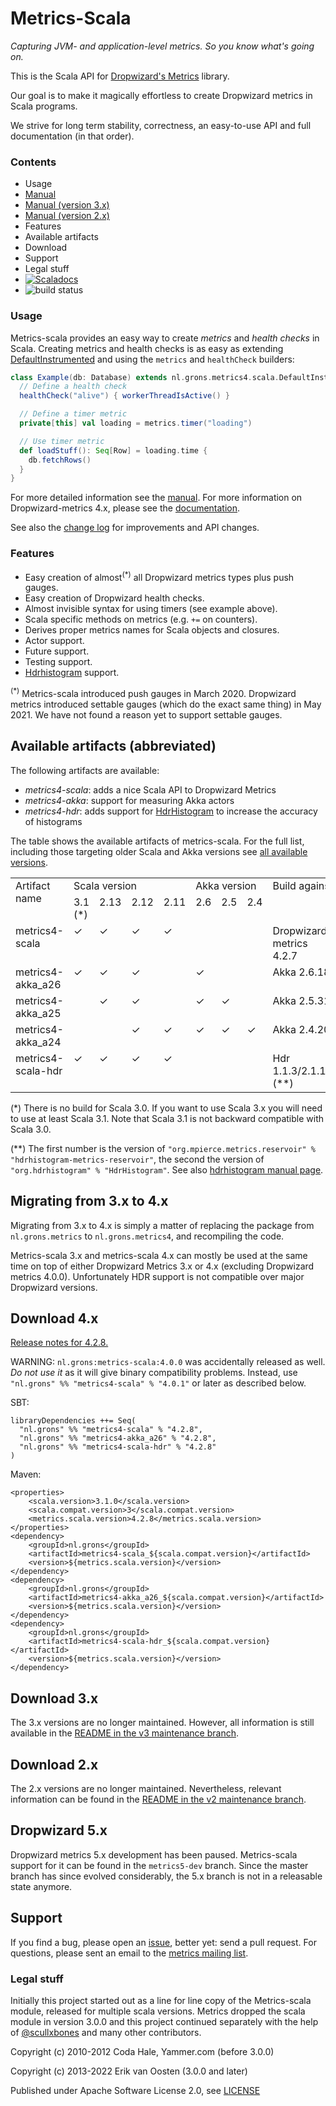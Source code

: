Metrics-Scala
=============

*Capturing JVM- and application-level metrics. So you know what's going on.*

This is the Scala API for [Dropwizard's Metrics](https://github.com/dropwizard/metrics) library.

Our goal is to make it magically effortless to create Dropwizard metrics in Scala programs.

We strive for long term stability, correctness, an easy-to-use API and full documentation (in that order).

### Contents

* Usage
* [Manual](/docs/Manual.md)
* [Manual (version 3.x)](https://github.com/erikvanoosten/metrics-scala/blob/version-3.x-maintenance/docs/Manual.md)
* [Manual (version 2.x)](/docs/Manual_2x.md)
* Features
* Available artifacts
* Download
* Support
* Legal stuff
* [![Scaladocs](https://www.javadoc.io/badge/nl.grons/metrics4-scala_2.12.svg?color=brightgreen&label=Scaladocs)](https://www.javadoc.io/page/nl.grons/metrics4-scala_2.12/latest/nl/grons/metrics4/scala/DefaultInstrumented.html)
* ![build status](https://github.com/erikvanoosten/metrics-scala/actions/workflows/ci.yml/badge.svg)

### Usage

Metrics-scala provides an easy way to create _metrics_ and _health checks_ in Scala. Creating
metrics and health checks is as easy as extending
[DefaultInstrumented](/metrics-scala/src/main/scala/nl/grons/metrics4/scala/DefaultInstrumented.scala) and using the
`metrics` and `healthCheck` builders:

```scala
class Example(db: Database) extends nl.grons.metrics4.scala.DefaultInstrumented {
  // Define a health check
  healthCheck("alive") { workerThreadIsActive() }

  // Define a timer metric
  private[this] val loading = metrics.timer("loading")

  // Use timer metric
  def loadStuff(): Seq[Row] = loading.time {
    db.fetchRows()
  }
}
```

For more detailed information see the [manual](/docs/Manual.md). For more information on Dropwizard-metrics 4.x, please
see the [documentation](http://metrics.dropwizard.io/4.0.0/).

See also the [change log](CHANGELOG.md) for improvements and API changes.

### Features

* Easy creation of almost<sup>(*)</sup> all Dropwizard metrics types plus push gauges.
* Easy creation of Dropwizard health checks.
* Almost invisible syntax for using timers (see example above).
* Scala specific methods on metrics (e.g. `+=` on counters).
* Derives proper metrics names for Scala objects and closures.
* Actor support.
* Future support.
* Testing support.
* [Hdrhistogram](http://hdrhistogram.org/) support.

<sup>(*)</sup> Metrics-scala introduced push gauges in March 2020. Dropwizard metrics introduced settable gauges (which
do the exact same thing) in May 2021. We have not found a reason yet to support settable gauges.

## Available artifacts (abbreviated)

The following artifacts are available:

* *metrics4-scala*: adds a nice Scala API to Dropwizard Metrics
* *metrics4-akka*: support for measuring Akka actors
* *metrics4-hdr*: adds support for [HdrHistogram](http://www.hdrhistogram.org/) to increase the accuracy of histograms 

The table shows the available artifacts of metrics-scala. For the full list, including those targeting older Scala and
Akka versions see [all available versions](/docs/AvailableVersions.md).

<table border="0" cellpadding="2" cellspacing="2">
  <tbody>
    <tr>
      <td valign="top" rowspan="2">Artifact name</td>
      <td valign="top" rowspan="1" colspan="4">Scala version</td>
      <td valign="top" rowspan="1" colspan="3">Akka version</td>
      <td valign="top" rowspan="2">Build against</td>
    </tr>
    <tr>
      <td valign="top">3.1 (*)</td>
      <td valign="top">2.13</td>
      <td valign="top">2.12</td>
      <td valign="top">2.11</td>
      <td valign="top">2.6</td>
      <td valign="top">2.5</td>
      <td valign="top">2.4</td>
    </tr>
    <tr>
      <td valign="top">metrics4-scala</td>
      <td valign="top">✓</td>
      <td valign="top">✓</td>
      <td valign="top">✓</td>
      <td valign="top">✓</td>
      <td valign="top"></td>
      <td valign="top"></td>
      <td valign="top"></td>
      <td valign="top">Dropwizard-metrics 4.2.7</td>
    </tr>
    <tr>
      <td valign="top">metrics4-akka_a26</td>
      <td valign="top">✓</td>
      <td valign="top">✓</td>
      <td valign="top">✓</td>
      <td valign="top"></td>
      <td valign="top">✓</td>
      <td valign="top"></td>
      <td valign="top"></td>
      <td valign="top">Akka 2.6.18</td>
    </tr>
    <tr>
      <td valign="top">metrics4-akka_a25</td>
      <td valign="top"></td>
      <td valign="top">✓</td>
      <td valign="top">✓</td>
      <td valign="top"></td>
      <td valign="top">✓</td>
      <td valign="top">✓</td>
      <td valign="top"></td>
      <td valign="top">Akka 2.5.31</td>
    </tr>
    <tr>
      <td valign="top">metrics4-akka_a24</td>
      <td valign="top"></td>
      <td valign="top"></td>
      <td valign="top">✓</td>
      <td valign="top">✓</td>
      <td valign="top">✓</td>
      <td valign="top">✓</td>
      <td valign="top">✓</td>
      <td valign="top">Akka 2.4.20</td>
    </tr>
    <tr>
      <td valign="top">metrics4-scala-hdr</td>
      <td valign="top">✓</td>
      <td valign="top">✓</td>
      <td valign="top">✓</td>
      <td valign="top">✓</td>
      <td valign="top"></td>
      <td valign="top"></td>
      <td valign="top"></td>
      <td valign="top">Hdr 1.1.3/2.1.12 (**)</td>
    </tr>
  </tbody>
</table>

(*) There is no build for Scala 3.0. If you want to use Scala 3.x you will need to use
at least Scala 3.1. Note that Scala 3.1 is not backward compatible with Scala 3.0.

(**) The first number is the version of `"org.mpierce.metrics.reservoir" % "hdrhistogram-metrics-reservoir"`,
the second the version of `"org.hdrhistogram" % "HdrHistogram"`.
See also [hdrhistogram manual page](/docs/Hdrhistogram.md).

## Migrating from 3.x to 4.x

Migrating from 3.x to 4.x is simply a matter of replacing the package from `nl.grons.metrics` to `nl.grons.metrics4`,
and recompiling the code.

Metrics-scala 3.x and metrics-scala 4.x can mostly be used at the same time on top of either
Dropwizard Metrics 3.x or 4.x (excluding Dropwizard metrics 4.0.0). Unfortunately HDR support
is not compatible over major Dropwizard versions.

## Download 4.x

<a href="CHANGELOG.md#v428-dec-2021">Release notes for 4.2.8.</a>

WARNING: `nl.grons:metrics-scala:4.0.0` was accidentally released as well. *Do not use it* as it will give
binary compatibility problems. Instead, use `"nl.grons" %% "metrics4-scala" % "4.0.1"` or later as described below.

SBT:
```
libraryDependencies ++= Seq(
  "nl.grons" %% "metrics4-scala" % "4.2.8",
  "nl.grons" %% "metrics4-akka_a26" % "4.2.8",
  "nl.grons" %% "metrics4-scala-hdr" % "4.2.8"
)
```

Maven:
```
<properties>
    <scala.version>3.1.0</scala.version>
    <scala.compat.version>3</scala.compat.version>
    <metrics.scala.version>4.2.8</metrics.scala.version>
</properties>
<dependency>
    <groupId>nl.grons</groupId>
    <artifactId>metrics4-scala_${scala.compat.version}</artifactId>
    <version>${metrics.scala.version}</version>
</dependency>
<dependency>
    <groupId>nl.grons</groupId>
    <artifactId>metrics4-akka_a26_${scala.compat.version}</artifactId>
    <version>${metrics.scala.version}</version>
</dependency>
<dependency>
    <groupId>nl.grons</groupId>
    <artifactId>metrics4-scala-hdr_${scala.compat.version}</artifactId>
    <version>${metrics.scala.version}</version>
</dependency>
```

## Download 3.x

The 3.x versions are no longer maintained. However, all information is still available in the
[README in the v3 maintenance branch](https://github.com/erikvanoosten/metrics-scala/tree/version-3.x-maintenance).

## Download 2.x

The 2.x versions are no longer maintained. Nevertheless, relevant information can be found in the
[README in the v2 maintenance branch](https://github.com/erikvanoosten/metrics-scala/tree/metrics-scala-v2.1.5-maintenance).

## Dropwizard 5.x

Dropwizard metrics 5.x development has been paused. Metrics-scala support for it can be
found in the `metrics5-dev` branch. Since the master branch has since evolved considerably,
the 5.x branch is not in a releasable state anymore.

## Support

If you find a bug, please open an [issue](https://github.com/erikvanoosten/metrics-scala/issues), better yet: send a
pull request. For questions, please sent an email to the
[metrics mailing list](http://groups.google.com/group/metrics-user).

### Legal stuff

Initially this project started out as a line for line copy of the Metrics-scala module, released for multiple
scala versions. Metrics dropped the scala module in version 3.0.0 and this project continued separately
with the help of [@scullxbones](https://github.com/scullxbones) and many other contributors.

Copyright (c) 2010-2012 Coda Hale, Yammer.com (before 3.0.0)

Copyright (c) 2013-2022 Erik van Oosten (3.0.0 and later)

Published under Apache Software License 2.0, see [LICENSE](LICENSE)
